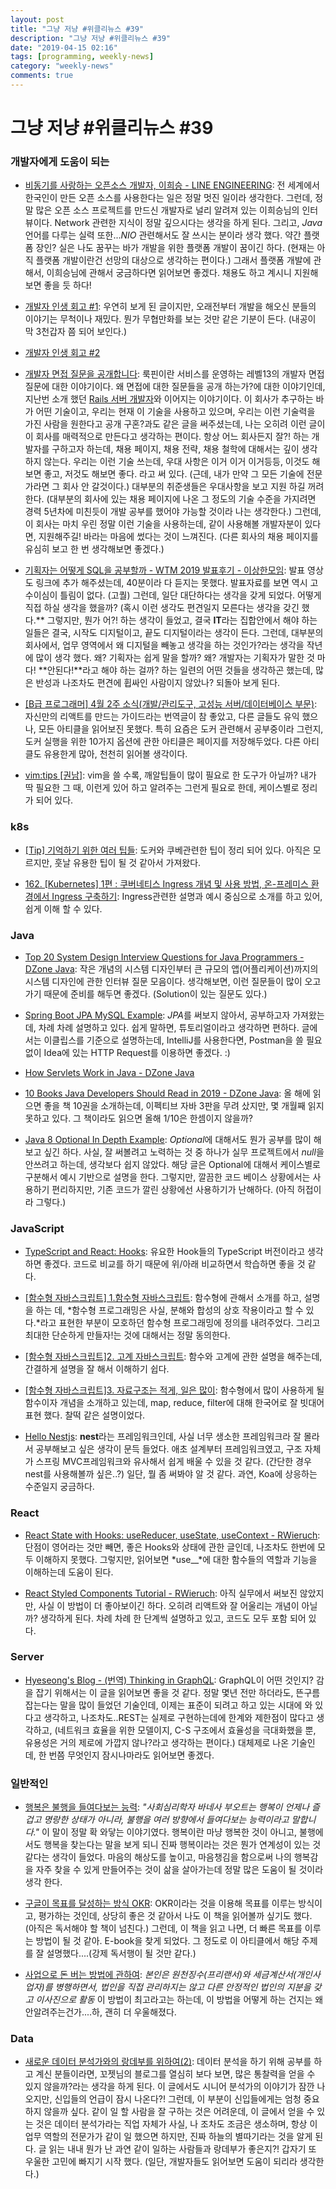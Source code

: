 ```yaml
---
layout: post
title: "그냥 저냥 #위클리뉴스 #39"
description: "그냥 저냥 #위클리뉴스 #39"
date: "2019-04-15 02:16"
tags: [programming, weekly-news]
category: "weekly-news"
comments: true
---
```


# 그냥 저냥 #위클리뉴스 #39 

### 개발자에게 도움이 되는

* [비동기를 사랑하는 오픈소스 개발자, 이희승 - LINE ENGINEERING](https://engineering.linecorp.com/ko/blog/line-developer-interview-3/): 전 세계에서 한국인이 만든 오픈 소스를 사용한다는 일은 정말 멋진 일이라 생각한다. 그런데, 정말 많은 오픈 소스 프로젝트를 만드신 개발자로 널리 알려져 있는 이희승님의 인터뷰이다. Network 관련한 지식이 정말 깊으시다는 생각을 하게 된다. 그리고, *Java* 언어를 다루는 실력 또한...*NIO* 관련해서도 잘 쓰시는 분이라 생각 했다. 약간 플랫폼 장인? 실은 나도 꿈꾸는 바가 개발을 위한 플랫폼 개발이 꿈이긴 하다. (현재는 아직 플랫폼 개발이란건 선망의 대상으로 생각하는 편이다.) 그래서 플랫폼 개발에 관해서, 이희승님에 관해서 궁금하다면 읽어보면 좋겠다. 채용도 하고 계시니 지원해보면 좋을 듯 하다!

* [개발자 인생 회고 #1](https://brunch.co.kr/@jaewooahn/6): 우연히 보게 된 글이지만, 오래전부터 개발을 해오신 분들의 이야기는 무척이나 재밌다. 뭔가 무협만화를 보는 것만 같은 기분이 든다. (내공이 막 3천갑자 쯤 되어 보인다.)

* [개발자 인생 회고 #2](https://brunch.co.kr/@jaewooahn/7)

* [개발자 면접 질문을 공개합니다](https://medium.com/lookpin-engineering/%EA%B0%9C%EB%B0%9C%EC%9E%90-%EB%A9%B4%EC%A0%91-%EC%A7%88%EB%AC%B8%EB%A6%AC%EC%8A%A4%ED%8A%B8%EB%A5%BC-%EA%B3%B5%EA%B0%9C%ED%95%A9%EB%8B%88%EB%8B%A4-ae6e55d94f27?fbclid=IwAR3X_w7aWfLVz0_kBLaViZJF5B6Pb0NBZXzlchQ-wWf3lMv7mVJnd0655RY): 룩핀이란 서비스를 운영하는 레벨13의 개발자 면접 질문에 대한 이야기이다. 왜 면접에 대한 질문들을 공개 하는가?에 대한 이야기인데, 지난번 소개 했던 [Rails 서버 개발자](https://medium.com/lookpin-engineering/rails-%EC%84%9C%EB%B2%84-%EA%B0%9C%EB%B0%9C%EC%9E%90-%EB%A9%B4%EC%A0%91-%EC%A7%88%EB%AC%B8%EB%A6%AC%EC%8A%A4%ED%8A%B8-cb2fac5f7447)와 이어지는 이야기이다. 이 회사가 추구하는 바가 어떤 기술이고, 우리는 현재 이 기술을 사용하고 있으며, 우리는 이런 기술력을 가진 사람을 원한다고 공개 구혼?과도 같은 글을 써주셨는데, 나는 오히려 이런 글이 이 회사를 매력적으로 만든다고 생각하는 편이다. 항상 어느 회사든지 잘?! 하는 개발자를 구하고자 하는데, 채용 페이지, 채용 전략, 채용 철학에 대해서는 깊이 생각하지 않는다. 우리는 이런 기술 쓰는데, 우대 사항은 이거 이거 이거등등, 이것도 해보면 좋고, 저것도 해보면 좋다. 라고 써 있다. (근데, 내가 만약 그 모든 기술에 전문가라면 그 회사 안 갈것이다.) 대부분의 취준생들은 우대사항을 보고 지원 하길 꺼려한다. (대부분의 회사에 있는 채용 페이지에 나온 그 정도의 기술 수준을 가지려면 경력 5년차에 미친듯이 개발 공부를 했어야 가능할 것이라 나는 생각한다.) 그런데, 이 회사는 마치 우린 정말 이런 기술을 사용하는데, 같이 사용해볼 개발자분이 있다면, 지원해주길! 바라는 마음에 썼다는 것이 느껴진다. (다른 회사의 채용 페이지를 유심히 보고 한 번 생각해보면 좋겠다.)

* [기획자는 어떻게 SQL을 공부할까 - WTM 2019 발표후기 - 이상한모임](http://blog.weirdx.io/post/60799): 발표 영상도 링크에 추가 해주셨는데, 40분이라 다 듣지는 못했다. 발표자료를 보면 역시 고수이심이 틀림이 없다. (고퀄) 그런데, 일단 대단하다는 생각을 갖게 되었다. 어떻게 직접 하실 생각을 했을까? (혹시 이런 생각도 편견일지 모른다는 생각을 갖긴 했다.** 그렇지만, 뭔가 어?! 하는 생각이 들었고, 결국 **IT**라는 집합안에서 해야 하는 일들은 결국, 시작도 디지털이고, 끝도 디지털이라는 생각이 든다. 그런데, 대부분의 회사에서, 업무 영역에서 왜 디지털을 빼놓고 생각을 하는 것인가?라는 생각을 작년에 많이 생각 했다. 왜? 기획자는 쉽게 말을 할까? 왜? 개발자는 기획자가 말한 것 마다! **안된다!**라고 해야 하는 걸까? 하는 일련의 어떤 것들을 생각하곤 했는데, 많은 반성과 나조차도 편견에 휩싸인 사람이지 않았나? 되돌아 보게 된다. 

* [[B급 프로그래머] 4월 2주 소식(개발/관리도구, 고성능 서버/데이터베이스 부문)](http://jhrogue.blogspot.com/2019/04/b-4-2.html): 자신만의 리액트를 만드는 가이드라는 번역글이 참 좋았고, 다른 글들도 유익 했으나, 모든 아티클을 읽어보진 못했다. 특히 요즘은 도커 관련해서 공부중이라 그런지, 도커 실행을 위한 10가지 옵션에 관한 아티클은 페이지를 저장해두었다. 다른 아티클도 유용한게 많아, 천천히 읽어볼 생각이다.

* [vim:tips [권남]](http://kwonnam.pe.kr/wiki/vim/tips): vim을 쓸 수록, 깨알팁들이 많이 필요로 한 도구가 아닐까? 내가 딱 필요한 그 때, 이런게 있어 하고 알려주는 그런게 필요로 한데, 케이스별로 정리가 되어 있다. 

### k8s

* [[Tip] 기억하기 위한 여러 팁들](https://blog.naver.com/alice_k106/221507277530): 도커와 쿠베관련한 팁이 정리 되어 있다. 아직은 모르지만, 훗날 유용한 팁이 될 것 같아서 가져왔다.

* [162. [Kubernetes] 1편 : 쿠버네티스 Ingress 개념 및 사용 방법, 온-프레미스 환경에서 Ingress 구축하기](https://blog.naver.com/alice_k106/221502890249): Ingress관련한 설명과 예시 중심으로 소개를 하고 있어, 쉽게 이해 할 수 있다. 

### Java

* [Top 20 System Design Interview Questions for Java Programmers - DZone Java](https://dzone.com/articles/top-20-system-design-interview-questions-for-java?utm_medium=feed&utm_source=feedpress.me&utm_campaign=Feed:%20dzone%2Fjava): 작은 개념의 시스템 디자인부터 큰 규모의 앱(어플리케이션)까지의 시스템 디자인에 관한 인터뷰 질문 모음이다. 생각해보면, 이런 질문들이 많이 오고가기 때문에 준비를 해두면 좋겠다. (Solution이 있는 질문도 있다.)

* [Spring Boot JPA MySQL Example](https://examples.javacodegeeks.com/enterprise-java/spring/boot/spring-boot-jpa-mysql-example/): *JPA*를 써보지 않아서, 공부하고자 가져왔는데, 차례 차례 설명하고 있다. 쉽게 말하면, 튜토리얼이라고 생각하면 편하다. 글에서는 이클립스를 기준으로 설명하는데, IntelliJ를 사용한다면, Postman을 쓸 필요 없이 Idea에 있는 HTTP Request를 이용하면 좋겠다. :)

* [How Servlets Work in Java - DZone Java](https://dzone.com/articles/how-servlets-works-video?utm_medium=feed&utm_source=feedpress.me&utm_campaign=Feed:%20dzone%2Fjava)

* [10 Books Java Developers Should Read in 2019 - DZone Java](https://dzone.com/articles/10-books-java-developers-should-read-in-2019?utm_medium=feed&utm_source=feedpress.me&utm_campaign=Feed:%20dzone%2Fjava): 올 해에 읽으면 좋을 책 10권을 소개하는데, 이펙티브 자바 3판을 무려 샀지만, 몇 개월째 읽지 못하고 있다. 그 책이라도 읽으면 올해 1/10은 한셈이지 않을까? 

* [Java 8 Optional In Depth Example](https://examples.javacodegeeks.com/core-java/java-8-optional-in-depth-example/): *Optional*에 대해서도 뭔가 공부를 많이 해보고 싶긴 하다. 사실, 잘 써볼려고 노력하는 것 중 하나가 실무 프로젝트에서 *null*을 안쓰려고 하는데, 생각보다 쉽지 않았다. 해당 글은 Optional에 대해서 케이스별로 구분해서 예시 기반으로 설명을 한다. 그렇지만, 깔끔한 코드 베이스 상황에서는 사용하기 편리하지만, 기존 코드가 깔린 상황에선 사용하기가 난해하다. (아직 허접이라 그렇다.)

### JavaScript

* [TypeScript and React: Hooks](https://fettblog.eu/typescript-react/hooks/): 유요한 Hook들의 TypeScript 버전이라고 생각하면 좋겠다. 코드로 비교를 하기 때문에 위/아래 비교하면서 학습하면 좋을 것 같다. 

* [[함수형 자바스크립트] 1.함수형 자바스크립트](https://isme2n.github.io/devlog/2019/04/12/functional-programing-1/): 함수형에 관해서 소개를 하고, 설명을 하는 데, *함수형 프로그래밍은 사실, 분해와 합성의 상호 작용이라고 할 수 있다.*라고 표현한 부분이 모호하던 함수형 프로그래밍에 정의를 내려주었다. 그리고 최대한 단순하게 만들자!는 것에 대해서는 정말 동의한다. 

* [[함수형 자바스크립트]2. 고계 자바스크립트](https://isme2n.github.io/devlog/2019/04/13/functional-programing-2/): 함수와 고계에 관한 설명을 해주는데, 간결하게 설명을 잘 해서 이해하기 쉽다. 

* [[함수형 자바스크립트]3. 자료구조는 적게, 일은 많이](https://isme2n.github.io/devlog/2019/04/14/functional-programing-3/): 함수형에서 많이 사용하게 될 함수이자 개념을 소개하고 있는데, map, reduce, filter에 대해 한국어로 잘 빗대어 표현 했다. 찰떡 같은 설명이었다. 

* [Hello Nestjs](https://dev-momo.tistory.com/45): **nest**라는 프레임워크인데, 사실 너무 생소한 프레임워크라 잘 몰라서 공부해보고 싶은 생각이 문득 들었다. 애초 설계부터 프레임워크였고, 구조 자체가 스프링 MVC프레임워크와 유사해서 쉽게 배울 수 있을 것 같다. (간단한 경우 nest를 사용해볼까 싶은..?) 일단, 뭘 좀 써봐야 알 것 같다. 과연, Koa에 상응하는 수준일지 궁금하다. 

### React

* [React State with Hooks: useReducer, useState, useContext - RWieruch](https://www.robinwieruch.de/react-state-usereducer-usestate-usecontext/): 단점이 영어라는 것만 빼면, 좋은 Hooks와 상태에 관한 글인데, 나조차도 한번에 모두 이해하지 못했다. 그렇지만, 읽어보면 *use__*에 대한 함수들의 역할과 기능을 이해하는데 도움이 된다. 


* [React Styled Components Tutorial - RWieruch](https://www.robinwieruch.de/react-styled-components/): 아직 실무에서 써보진 않았지만, 사실 이 방법이 더 좋아보이긴 하다. 오히려 리액트와 잘 어울리는 개념이 아닐까? 생각하게 된다. 차례 차례 한 단계씩 설명하고 있고, 코드도 모두 포함 되어 있다.  

### Server

* [Hyeseong's Blog - (번역) Thinking in GraphQL](https://blog.cometkim.kr/posts/thinking-in-graphql-ko/): GraphQL이 어떤 것인지? 감을 잡기 위해서는 이 글을 읽어보면 좋을 것 같다. 정말 몇년 전만 하더라도, 뜬구름 잡는다는 말을 많이 들었던 기술인데, 이제는 표준이 되려고 하고 있는 시대에 와 있다고 생각하고, 나조차도..REST는 실제로 구현하는데에 한계와 제한점이 많다고 생각하고, (네트워크 효율을 위한 모델이지, C-S 구조에서 효율성을 극대화했을 뿐, 유용성은 거의 제로에 가깝지 않나?라고 생각하는 편이다.) 대체제로 나온 기술인데, 한 번쯤 무엇인지 잠시나마라도 읽어보면 좋겠다.

### 일반적인

* [행복은 불행을 들여다보는 능력](https://ppss.kr/archives/192252): *"사회심리학자 바네사 부오트는 행복이 언제나 즐겁고 명랑한 상태가 아니라, 불행을 여러 방향에서 들여다보는 능력이라고 말합니다."* 이 말이 정말 확 와닿는 이야기였다. 행복이란 마냥 행복한 것이 아니고, 불행에서도 행복을 찾는다는 말을 보게 되니 진짜 행복이라는 것은 뭔가 연계성이 있는 것 같다는 생각이 들었다. 마음의 해상도를 높이고, 마음챙김을 함으로써 나의 행복감을 자주 찾을 수 있게 만들어주는 것이 삶을 살아가는데 정말 많은 도움이 될 것이라 생각 한다.

* [구글이 목표를 달성하는 방식 OKR](https://ppss.kr/archives/191995): OKR이라는 것을 이용해 목표를 이루는 방식이고, 평가하는 것인데, 상당히 좋은 것 같아서 나도 이 책을 읽어볼까 싶기도 했다. (아직은 독서해야 할 책이 넘친다.) 그런데, 이 책을 읽고 나면, 더 빠른 목표를 이루는 방법이 될 것 같아. E-book을 찾게 되었다. 그 정도로 이 아티클에서 해당 주제를 잘 설명했다....(강제 독서행이 될 것만 같다.)

* [사업으로 돈 버는 방법에 관하여](https://ppss.kr/archives/192250): *본인은 원천징수(프리랜서)와 세금계산서(개인사업자)를 병행하면서, 법인을 직접 관리하지는 않고 다른 안정적인 법인의 지분을 갖고 이사진으로 활동* 이 방법이 최고라고는 하는데, 이 방법을 어떻게 하는 건지는 왜 안알려주는건가....하, 괜히 더 우울해졌다.

### Data

* [새로운 데이터 분석가와의 랑데부를 위하여(2)](https://cojette.github.io/rendezvous2/): 데이터 분석을 하기 위해 공부를 하고 계신 분들이라면, 꼬젯님의 블로그를 열심히 보다 보면, 많은 통찰력을 얻을 수 있지 않을까?라는 생각을 하게 된다. 이 글에서도 시니어 분석가의 이야기가 잠깐 나오지만, 신입들의 언급이 잠시 나온다?! 그런데, 이 부분이 신입들에게는 엄청 중요하지 않을까 싶다. 같이 일 할 사람을 잘 구하는 것은 어려운데, 이 글에서 얻을 수 있는 것은 데이터 분석가라는 직업 자체가 사실, 나 조차도 조금은 생소하며, 항상 이 업무 역할의 전문가가 같이 일 했으면 하지만, 진짜 하늘의 별따기라는 것을 알게 된다. 글 읽는 내내 뭔가 난 과연 같이 일하는 사람들과 랑데부가 좋은지?! 갑자기 또 우울한 고민에 빠지기 시작 했다. (일단, 개발자들도 읽어보면 도움이 되리라 생각한다.)
